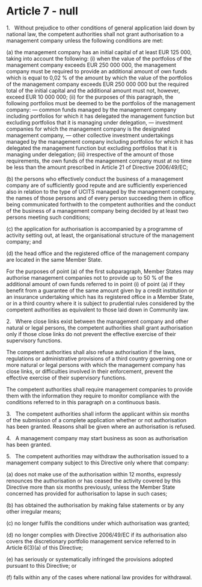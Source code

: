 # Article 7 - null


1.   Without prejudice to other conditions of general application laid down by national law, the competent authorities shall not grant authorisation to a management company unless the following conditions are met:

(a) the management company has an initial capital of at least EUR 125 000, taking into account the following: (i) when the value of the portfolios of the management company exceeds EUR 250 000 000, the management company must be required to provide an additional amount of own funds which is equal to 0,02 % of the amount by which the value of the portfolios of the management company exceeds EUR 250 000 000 but the required total of the initial capital and the additional amount must not, however, exceed EUR 10 000 000; (ii) for the purposes of this paragraph, the following portfolios must be deemed to be the portfolios of the management company: — common funds managed by the management company including portfolios for which it has delegated the management function but excluding portfolios that it is managing under delegation, — investment companies for which the management company is the designated management company, — other collective investment undertakings managed by the management company including portfolios for which it has delegated the management function but excluding portfolios that it is managing under delegation; (iii) irrespective of the amount of those requirements, the own funds of the management company must at no time be less than the amount prescribed in Article 21 of Directive 2006/49/EC;

(b) the persons who effectively conduct the business of a management company are of sufficiently good repute and are sufficiently experienced also in relation to the type of UCITS managed by the management company, the names of those persons and of every person succeeding them in office being communicated forthwith to the competent authorities and the conduct of the business of a management company being decided by at least two persons meeting such conditions;

(c) the application for authorisation is accompanied by a programme of activity setting out, at least, the organisational structure of the management company; and

(d) the head office and the registered office of the management company are located in the same Member State.

For the purposes of point (a) of the first subparagraph, Member States may authorise management companies not to provide up to 50 % of the additional amount of own funds referred to in point (i) of point (a) if they benefit from a guarantee of the same amount given by a credit institution or an insurance undertaking which has its registered office in a Member State, or in a third country where it is subject to prudential rules considered by the competent authorities as equivalent to those laid down in Community law.

2.   Where close links exist between the management company and other natural or legal persons, the competent authorities shall grant authorisation only if those close links do not prevent the effective exercise of their supervisory functions.

The competent authorities shall also refuse authorisation if the laws, regulations or administrative provisions of a third country governing one or more natural or legal persons with which the management company has close links, or difficulties involved in their enforcement, prevent the effective exercise of their supervisory functions.

The competent authorities shall require management companies to provide them with the information they require to monitor compliance with the conditions referred to in this paragraph on a continuous basis.

3.   The competent authorities shall inform the applicant within six months of the submission of a complete application whether or not authorisation has been granted. Reasons shall be given where an authorisation is refused.

4.   A management company may start business as soon as authorisation has been granted.

5.   The competent authorities may withdraw the authorisation issued to a management company subject to this Directive only where that company:

(a) does not make use of the authorisation within 12 months, expressly renounces the authorisation or has ceased the activity covered by this Directive more than six months previously, unless the Member State concerned has provided for authorisation to lapse in such cases;

(b) has obtained the authorisation by making false statements or by any other irregular means;

(c) no longer fulfils the conditions under which authorisation was granted;

(d) no longer complies with Directive 2006/49/EC if its authorisation also covers the discretionary portfolio management service referred to in Article 6(3)(a) of this Directive;

(e) has seriously or systematically infringed the provisions adopted pursuant to this Directive; or

(f) falls within any of the cases where national law provides for withdrawal.
